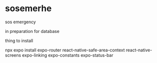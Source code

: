 # sosemerhe
sos emergency

in preparation for database

thing to install


npx expo install expo-router react-native-safe-area-context react-native-screens expo-linking expo-constants expo-status-bar
